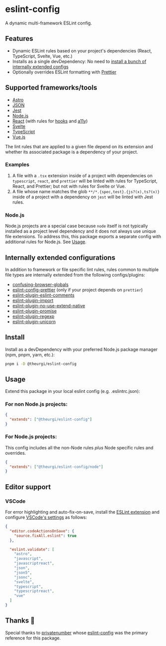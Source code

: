 # eslint-config

A dynamic multi-framework ESLint config.

## Features

- Dynamic ESLint rules based on your project's dependencies (React, TypeScript, Svelte, Vue, etc.)
- Installs as a single devDependency: No need to [install a bunch of internally extended configs](https://github.com/eslint/eslint/issues/3458#issue-102077087)
- Optionally overrides ESLint formatting with [Prettier](https://prettier.io/)

## Supported frameworks/tools

- [Astro](https://astro.build/)
- [JSON](https://ota-meshi.github.io/eslint-plugin-jsonc/)
- [Jest](https://jestjs.io/)
- [Node.js](https://nodejs.org/en/)
- [React](https://reactjs.org/) (with rules for [hooks](https://github.com/facebook/react/tree/main/packages/eslint-plugin-react-hooks) and [a11y](https://github.com/jsx-eslint/eslint-plugin-jsx-a11y))
- [Svelte](https://svelte.dev/)
- [TypeScript](https://www.typescriptlang.org/)
- [Vue.js](https://vuejs.org/)

The lint rules that are applied to a given file depend on its extension and whether its associated package is a dependency of your project.

### Examples

1. A file with a `.tsx` extension inside of a project with dependencies on `typescript`, `react`, and `prettier` will be linted with rules for TypeScript, React, and Prettier; but not with rules for Svelte or Vue.
2. A file whose name matches the glob `**/*.{spec,test}.{js?(x),ts?(x)}` inside of a project with a dependency on `jest` will be linted with Jest rules.

### Node.js

Node.js projects are a special case because `node` itself is not typically installed as a project level dependency and it does not always use unique file extensions. To address this, this package exports a separate config with additional rules for Node.js. See [Usage](#usage).

## Internally extended configurations

In addition to framework or file specific lint rules, rules common to multiple file types are internally extended from the following configs/plugins:

- [confusing-browser-globals](https://github.com/facebook/create-react-app/tree/main/packages/confusing-browser-globals)
- [eslint-config-prettier](https://github.com/prettier/eslint-config-prettier) (only if your project depends on `prettier`)
- [eslint-plugin-eslint-comments](https://mysticatea.github.io/eslint-plugin-eslint-comments/)
- [eslint-plugin-import](https://github.com/import-js/eslint-plugin-import)
- [eslint-plugin-no-use-extend-native](https://github.com/dustinspecker/eslint-plugin-no-use-extend-native)
- [eslint-plugin-promise](https://github.com/eslint-community/eslint-plugin-promise)
- [eslint-plugin-regexp](https://github.com/ota-meshi/eslint-plugin-regexp)
- [eslint-plugin-unicorn](https://github.com/sindresorhus/eslint-plugin-unicorn)

## Install

Install as a devDependency with your preferred Node.js package manager (npm, pnpm, yarn, etc.):

```sh
pnpm i -D @theurgi/eslint-config
```

## Usage

Extend this package in your local eslint config (e.g. .eslintrc.json):

### For non Node.js projects:

```json
{
  "extends": ["@theurgi/eslint-config"]
}
```

### For Node.js projects:

This config includes all the non-Node rules _plus_ Node specific rules and overrides.

```json
{
  "extends": ["@theurgi/eslint-config/node"]
}
```

## Editor support

### VSCode

For error highlighting and auto-fix-on-save, install the [ESLint extension](https://marketplace.visualstudio.com/items?itemName=dbaeumer.vscode-eslint) and configure [VSCode's settings](https://code.visualstudio.com/docs/getstarted/settings) as follows:

```json
{
  "editor.codeActionsOnSave": {
    "source.fixAll.eslint": true
  },

  "eslint.validate": [
    "astro",
    "javascript",
    "javascriptreact",
    "json",
    "json5",
    "jsonc",
    "svelte",
    "typescript",
    "typescriptreact",
    "vue"
  ]
}
```

## Thanks 🙏

Special thanks to [privatenumber](https://github.com/privatenumber) whose [eslint-config](https://github.com/privatenumber/eslint-config) was the primary reference for this package.
